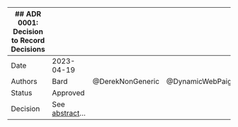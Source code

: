| ## ADR 0001: Decision to Record Decisions |                      |                  |                  |
|-------------------------------------------|----------------------|------------------|------------------|
| Date                                      | 2023-04-19           |                  |                  |
| Authors                                   | Bard                 | @DerekNonGeneric | @DynamicWebPaige |
| Status                                    | Approved             |                  |                  |
| Decision                                  | See [abstract](./#abstract)&hellip; |                  |                  |

<!-- More may be added. -->
